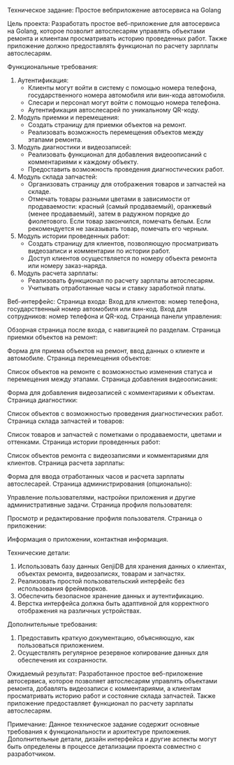 Техническое задание: Простое вебприложение автосервиса на Golang

Цель проекта:
Разработать простое веб-приложение для автосервиса на Golang, которое позволит автослесарям управлять объектами ремонта и клиентам просматривать историю проведенных работ. Также приложение должно предоставлять функционал по расчету зарплаты автослесарям.

Функциональные требования:
1. Аутентификация:
   - Клиенты могут войти в систему с помощью номера телефона, государственного номера автомобиля или вин-кода автомобиля.
   - Слесари и персонал могут войти с помощью номера телефона.
   - Аутентификация автослесарей по уникальному QR-коду.
2. Модуль приемки и перемещения:
   - Создать страницу для приемки объектов на ремонт.
   - Реализовать возможность перемещения объектов между этапами ремонта.
3. Модуль диагностики и видеозаписей:
   - Реализовать функционал для добавления видеоописаний с комментариями к каждому объекту.
   - Предоставить возможность проведения диагностических работ.
4. Модуль склада запчастей:
   - Организовать страницу для отображения товаров и запчастей на складе.
   - Отмечать товары разными цветами в зависимости от продаваемости: красный (самый продаваемый), оранжевый (менее продаваемый), затем в радужном порядке до фиолетового. Если товар закончился, помечать белым. Если рекомендуется не заказывать товар, помечать его черным.
5. Модуль истории проведенных работ:
   - Создать страницу для клиентов, позволяющую просматривать видеозаписи и комментарии по истории работ.
   - Доступ клиентов осуществляется по номеру объекта ремонта или номеру заказ-наряда.
6. Модуль расчета зарплаты:
   - Реализовать функционал по расчету зарплаты автослесарям.
   - Учитывать отработанные часы и ставку заработной платы.

Веб-интерфейс:
Страница входа:
Вход для клиентов: номер телефона, государственный номер автомобиля или вин-код.
Вход для сотрудников: номер телефона и QR-код.
Страница панели управления:

Обзорная страница после входа, с навигацией по разделам.
Страница приемки объектов на ремонт:

Форма для приема объектов на ремонт, ввод данных о клиенте и автомобиле.
Страница перемещения объектов:

Список объектов на ремонте с возможностью изменения статуса и перемещения между этапами.
Страница добавления видеоописания:

Форма для добавления видеозаписей с комментариями к объектам.
Страница диагностики:

Список объектов с возможностью проведения диагностических работ.
Страница склада запчастей и товаров:

Список товаров и запчастей с пометками о продаваемости, цветами и оттенками.
Страница истории проведенных работ:

Список объектов ремонта с видеозаписями и комментариями для клиентов.
Страница расчета зарплаты:

Форма для ввода отработанных часов и расчета зарплаты автослесарей.
Страница администрирования (опционально):

Управление пользователями, настройки приложения и другие административные задачи.
Страница профиля пользователя:

Просмотр и редактирование профиля пользователя.
Страница о приложении:

Информация о приложении, контактная информация.

Технические детали:
1. Использовать базу данных GenjiDB для хранения данных о клиентах, объектах ремонта, видеозаписях, товарам и запчастях.
2. Реализовать простой пользовательский интерфейс без использования фреймворков.
3. Обеспечить безопасное хранение данных и аутентификацию.
4. Верстка интерфейса должна быть адаптивной для корректного отображения на различных устройствах.

Дополнительные требования:
1. Предоставить краткую документацию, объясняющую, как пользоваться приложением.
2. Осуществлять регулярное резервное копирование данных для обеспечения их сохранности.

Ожидаемый результат:
Разработанное простое веб-приложение автосервиса, которое позволяет автослесарям управлять объектами ремонта, добавлять видеозаписи с комментариями, а клиентам просматривать историю работ и состояние склада запчастей. Также приложение предоставляет функционал по расчету зарплаты автослесарям.

Примечание:
Данное техническое задание содержит основные требования к функциональности и архитектуре приложения. Дополнительные детали, дизайн интерфейса и другие аспекты могут быть определены в процессе детализации проекта совместно с разработчиком.
